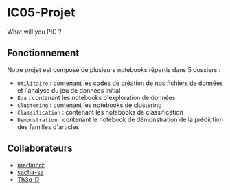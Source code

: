 # IC05-Projet
What will you PIC ?

## Fonctionnement

Notre projet est composé de plusieurs notebooks répartis dans 5 dossiers :
- `Utilitaire` : contenant les codes de création de nos fichiers de données et l'analyse du jeu de données initial
- `Eda` : contenant les notebooks d'exploration de données
- `Clustering` : contenant les notebooks de clustering
- `Classification` : contenant les notebooks de classification
- `Demonstration` : contenant le notebook de démonstration de la prédiction des familles d'articles

## Collaborateurs
- [martincrz](github.com/martincrz)
- [sacha-sz](github.com/sacha-sz)
- [Th3o-D](github.com/Th3o-D)
